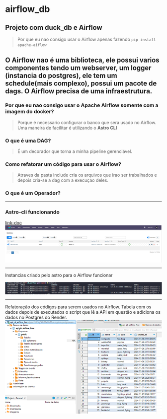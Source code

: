 # airflow_db

## Projeto com duck_db e Airflow

> Por que eu nao consigo usar o Airflow apenas fazendo `pip install apache-aiflow`

O Airflow nao é uma biblioteca, ele possui varios componentes
tendo um webserver, um logger (instancia do postgres), ele tem um schedule(mais complexo),
possui um pacote de dags.
O Airflow precisa de uma infraestrutura.
--------------------
### Por que eu nao consigo usar o Apache Airflow somente com a imagem do docker?

>Porque é necessario configurar o banco que sera usado no Airflow.
Uma maneira de facilitar é utilizando o **Astro CLI**

### O que é uma DAG?

>É um decorador que torna a minha pipeline gerenciável.

### Como refatorar um código para usar o Airflow?

>Atraves da pasta include cria os arquivos que irao ser trabalhados e depois cria-se a dag com a execuçao deles.

### O que é um Operador?

------------------

### Astro-cli funcionando
[link-doc](https://github.com/astronomer/astro-cli)
![Astro_flow](/pictures/astro_flow.png)

-------------------------- 
Instancias criado pelo astro para o Airflow funcionar

![Astro_docker](/pictures/astro_docker.png)

----------------------------
Refatoração dos códigos para serem usados no Airflow.
Tabela com os dados depois de executados o script que lê a API em questão e adiciona os dados no Postgres do Render.
![pokemon_db](/pictures/pokemon_db.png)